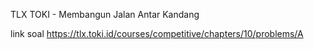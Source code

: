 TLX TOKI - Membangun Jalan Antar Kandang

link soal https://tlx.toki.id/courses/competitive/chapters/10/problems/A
